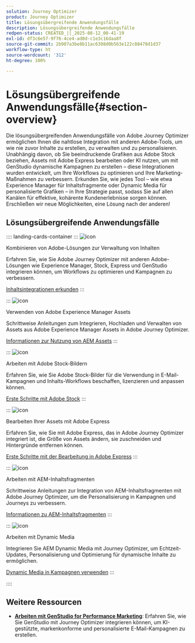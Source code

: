 ```yaml
---
solution: Journey Optimizer
product: Journey Optimizer
title: Lösungsübergreifende Anwendungsfälle
description: Lösungsübergreifende Anwendungsfälle
redpen-status: CREATED_||_2025-08-12_00-41-19
exl-id: df3c6e57-9f76-4ce4-ad0d-c1e3c16daa8f
source-git-commit: 2b907a3be8b11ac6308d0b563e122c88478d1d37
workflow-type: ht
source-wordcount: '312'
ht-degree: 100%

---
```


# Lösungsübergreifende Anwendungsfälle{#section-overview}

Die lösungsübergreifenden Anwendungsfälle von Adobe Journey Optimizer ermöglichen Ihnen die nahtlose Integration mit anderen Adobe-Tools, um wie nie zuvor Inhalte zu erstellen, zu verwalten und zu personalisieren. Unabhängig davon, ob Sie beeindruckende Grafiken aus Adobe Stock beziehen, Assets mit Adobe Express bearbeiten oder KI nutzen, um mit GenStudio dynamische Kampagnen zu erstellen – diese Integrationen wurden entwickelt, um Ihre Workflows zu optimieren und Ihre Marketing-Maßnahmen zu verbessern. Erkunden Sie, wie jedes Tool – wie etwa Experience Manager für Inhaltsfragmente oder Dynamic Media für personalisierte Grafiken – in Ihre Strategie passt, sodass Sie auf allen Kanälen für effektive, kohärente Kundenerlebnisse sorgen können. Erschließen wir neue Möglichkeiten, eine Lösung nach der anderen!

## Lösungsübergreifende Anwendungsfälle

:::: landing-cards-container
:::
![icon](https://cdn.experienceleague.adobe.com/icons/puzzle-piece.svg)

Kombinieren von Adobe-Lösungen zur Verwaltung von Inhalten

Erfahren Sie, wie Sie Adobe Journey Optimizer mit anderen Adobe-Lösungen wie Experience Manager, Stock, Express und GenStudio integrieren können, um Workflows zu optimieren und Kampagnen zu verbessern.

[Inhaltsintegrationen erkunden](../using/integrations/content-integrations.md)
:::

:::
![icon](https://cdn.experienceleague.adobe.com/icons/screwdriver-wrench.svg)

Verwenden von Adobe Experience Manager Assets

Schrittweise Anleitungen zum Integrieren, Hochladen und Verwalten von Assets aus Adobe Experience Manager Assets in Adobe Journey Optimizer.

[Informationen zur Nutzung von AEM Assets](../using/integrations/assets.md)
:::

:::
![icon](https://cdn.experienceleague.adobe.com/icons/images.svg)

Arbeiten mit Adobe Stock-Bildern

Erfahren Sie, wie Sie Adobe Stock-Bilder für die Verwendung in E-Mail-Kampagnen und Inhalts-Workflows beschaffen, lizenzieren und anpassen können.

[Erste Schritte mit Adobe Stock](../using/integrations/stock.md)
:::

:::
![icon](https://cdn.experienceleague.adobe.com/icons/pencil-ruler.svg)

Bearbeiten Ihrer Assets mit Adobe Express

Erfahren Sie, wie Sie mit Adobe Express, das in Adobe Journey Optimizer integriert ist, die Größe von Assets ändern, sie zuschneiden und Hintergründe entfernen können.

[Erste Schritte mit der Bearbeitung in Adobe Express](../using/integrations/express.md)
:::

:::
![icon](https://cdn.experienceleague.adobe.com/icons/code-branch.svg)

Arbeiten mit AEM-Inhaltsfragmenten

Schrittweise Anleitungen zur Integration von AEM-Inhaltsfragmenten mit Adobe Journey Optimizer, um die Personalisierung in Kampagnen und Journeys zu verbessern.

[Informationen zu AEM-Inhaltsfragmenten](../using/integrations/aem-fragments.md)
:::

:::
![icon](https://cdn.experienceleague.adobe.com/icons/bullseye.svg)

Arbeiten mit Dynamic Media

Integrieren Sie AEM Dynamic Media mit Journey Optimizer, um Echtzeit-Updates, Personalisierung und Optimierung für dynamische Inhalte zu ermöglichen.

[Dynamic Media in Kampagnen verwenden](../using/integrations/aem-dynamic.md)
:::

::::


## Weitere Ressourcen

- **[Arbeiten mit GenStudio for Performance Marketing](../using/integrations/genstudio.md)**: Erfahren Sie, wie Sie GenStudio mit Journey Optimizer integrieren können, um KI-gestützte, markenkonforme und personalisierte E-Mail-Kampagnen zu erstellen.
